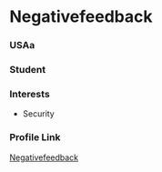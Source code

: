 # Negativefeedback

### USAa

### Student

### Interests

- Security

### Profile Link

[Negativefeedback](https://github.com/Negativefeedback)
